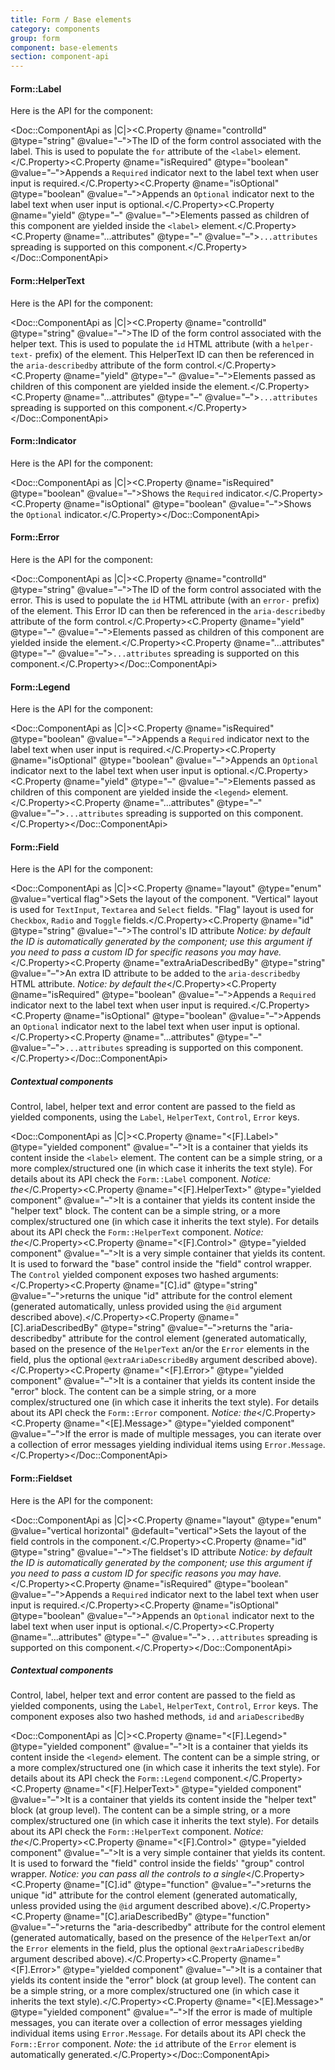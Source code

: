 ```yaml
---
title: Form / Base elements
category: components
group: form
component: base-elements
section: component-api
---
```


#### Form::Label

Here is the API for the component:

<Doc::ComponentApi as |C|><C.Property @name="controlId" @type="string" @value="–">The ID of the form control associated with the label. This is used to populate the `for` attribute of the `<label>` element.</C.Property><C.Property @name="isRequired" @type="boolean" @value="–">Appends a `Required` indicator next to the label text when user input is required.</C.Property><C.Property @name="isOptional" @type="boolean" @value="–">Appends an `Optional` indicator next to the label text when user input is optional.</C.Property><C.Property @name="yield" @type="–" @value="–">Elements passed as children of this component are yielded inside the `<label>` element.</C.Property><C.Property @name="...attributes" @type="–" @value="–">`...attributes` spreading is supported on this component.</C.Property></Doc::ComponentApi>

#### Form::HelperText

Here is the API for the component:

<Doc::ComponentApi as |C|><C.Property @name="controlId" @type="string" @value="–">The ID of the form control associated with the helper text. This is used to populate the `id` HTML attribute (with a `helper-text-` prefix) of the element. This HelperText ID can then be referenced in the `aria-describedby` attribute of the form control.</C.Property><C.Property @name="yield" @type="–" @value="–">Elements passed as children of this component are yielded inside the element.</C.Property><C.Property @name="...attributes" @type="–" @value="–">`...attributes` spreading is supported on this component.</C.Property></Doc::ComponentApi>

#### Form::Indicator

Here is the API for the component:

<Doc::ComponentApi as |C|><C.Property @name="isRequired" @type="boolean" @value="–">Shows the `Required` indicator.</C.Property><C.Property @name="isOptional" @type="boolean" @value="–">Shows the `Optional` indicator.</C.Property></Doc::ComponentApi>

#### Form::Error

Here is the API for the component:

<Doc::ComponentApi as |C|><C.Property @name="controlId" @type="string" @value="–">The ID of the form control associated with the error. This is used to populate the `id` HTML attribute (with an `error-` prefix) of the element. This Error ID can then be referenced in the `aria-describedby` attribute of the form control.</C.Property><C.Property @name="yield" @type="–" @value="–">Elements passed as children of this component are yielded inside the element.</C.Property><C.Property @name="...attributes" @type="–" @value="–">`...attributes` spreading is supported on this component.</C.Property></Doc::ComponentApi>

#### Form::Legend

Here is the API for the component:

<Doc::ComponentApi as |C|><C.Property @name="isRequired" @type="boolean" @value="–">Appends a `Required` indicator next to the label text when user input is required.</C.Property><C.Property @name="isOptional" @type="boolean" @value="–">Appends an `Optional` indicator next to the label text when user input is optional.</C.Property><C.Property @name="yield" @type="–" @value="–">Elements passed as children of this component are yielded inside the `<legend>` element.</C.Property><C.Property @name="...attributes" @type="–" @value="–">`...attributes` spreading is supported on this component.</C.Property></Doc::ComponentApi>

#### Form::Field

Here is the API for the component:

<Doc::ComponentApi as |C|><C.Property @name="layout" @type="enum" @value="vertical flag">Sets the layout of the component. "Vertical" layout is used for `TextInput`, `Textarea` and `Select` fields. "Flag" layout is used for `Checkbox`, `Radio` and `Toggle` fields.</C.Property><C.Property @name="id" @type="string" @value="–">The control's ID attribute _Notice: by default the ID is automatically generated by the component; use this argument if you need to pass a custom ID for specific reasons you may have._</C.Property><C.Property @name="extraAriaDescribedBy" @type="string" @value="–">An extra ID attribute to be added to the `aria-describedby` HTML attribute. _Notice: by default the_</C.Property><C.Property @name="isRequired" @type="boolean" @value="–">Appends a `Required` indicator next to the label text when user input is required.</C.Property><C.Property @name="isOptional" @type="boolean" @value="–">Appends an `Optional` indicator next to the label text when user input is optional.</C.Property><C.Property @name="...attributes" @type="–" @value="–">`...attributes` spreading is supported on this component.</C.Property></Doc::ComponentApi>

##### Contextual components

Control, label, helper text and error content are passed to the field as yielded components, using the `Label`, `HelperText`, `Control`, `Error` keys.

<Doc::ComponentApi as |C|><C.Property @name="<[F].Label>" @type="yielded component" @value="–">It is a container that yields its content inside the `<label>` element. The content can be a simple string, or a more complex/structured one (in which case it inherits the text style). For details about its API check the `Form::Label` component. _Notice: the_</C.Property><C.Property @name="<[F].HelperText>" @type="yielded component" @value="–">It is a container that yields its content inside the "helper text" block. The content can be a simple string, or a more complex/structured one (in which case it inherits the text style). For details about its API check the `Form::HelperText` component. _Notice: the_</C.Property><C.Property @name="<[F].Control>" @type="yielded component" @value="–">It is a very simple container that yields its content. It is used to forward the "base" control inside the "field" control wrapper. The `Control` yielded component exposes two hashed arguments:</C.Property><C.Property @name="[C].id" @type="string" @value="–">returns the unique "id" attribute for the control element (generated automatically, unless provided using the `@id` argument described above).</C.Property><C.Property @name="[C].ariaDescribedBy" @type="string" @value="–">returns the "aria-describedby" attribute for the control element (generated automatically, based on the presence of the `HelperText` an/or the `Error` elements in the field, plus the optional `@extraAriaDescribedBy` argument described above).</C.Property><C.Property @name="<[F].Error>" @type="yielded component" @value="–">It is a container that yields its content inside the "error" block. The content can be a simple string, or a more complex/structured one (in which case it inherits the text style). For details about its API check the `Form::Error` component. _Notice: the_</C.Property><C.Property @name="<[E].Message>" @type="yielded component" @value="–">If the error is made of multiple messages, you can iterate over a collection of error messages yielding individual items using `Error.Message`.</C.Property></Doc::ComponentApi>

#### Form::Fieldset

Here is the API for the component:

<Doc::ComponentApi as |C|><C.Property @name="layout" @type="enum" @value="vertical horizontal" @default="vertical">Sets the layout of the field controls in the component.</C.Property><C.Property @name="id" @type="string" @value="–">The fieldset's ID attribute _Notice: by default the ID is automatically generated by the component; use this argument if you need to pass a custom ID for specific reasons you may have._</C.Property><C.Property @name="isRequired" @type="boolean" @value="–">Appends a `Required` indicator next to the label text when user input is required.</C.Property><C.Property @name="isOptional" @type="boolean" @value="–">Appends an `Optional` indicator next to the label text when user input is optional.</C.Property><C.Property @name="...attributes" @type="–" @value="–">`...attributes` spreading is supported on this component.</C.Property></Doc::ComponentApi>

##### Contextual components

Control, label, helper text and error content are passed to the field as yielded components, using the `Label`, `HelperText`, `Control`, `Error` keys. The component exposes also two hashed methods, `id` and `ariaDescribedBy`

<Doc::ComponentApi as |C|><C.Property @name="<[F].Legend>" @type="yielded component" @value="–">It is a container that yields its content inside the `<legend>` element. The content can be a simple string, or a more complex/structured one (in which case it inherits the text style). For details about its API check the `Form::Legend` component.</C.Property><C.Property @name="<[F].HelperText>" @type="yielded component" @value="–">It is a container that yields its content inside the "helper text" block (at group level). The content can be a simple string, or a more complex/structured one (in which case it inherits the text style). For details about its API check the `Form::HelperText` component. _Notice: the_</C.Property><C.Property @name="<[F].Control>" @type="yielded component" @value="–">It is a very simple container that yields its content. It is used to forward the "field" control inside the fields' "group" control wrapper. _Notice: you can pass all the controls to a single_</C.Property><C.Property @name="[C].id" @type="function" @value="–">returns the unique "id" attribute for the control element (generated automatically, unless provided using the `@id` argument described above).</C.Property><C.Property @name="[C].ariaDescribedBy" @type="function" @value="–">returns the "aria-describedby" attribute for the control element (generated automatically, based on the presence of the `HelperText` an/or the `Error` elements in the field, plus the optional `@extraAriaDescribedBy` argument described above).</C.Property><C.Property @name="<[F].Error>" @type="yielded component" @value="–">It is a container that yields its content inside the "error" block (at group level). The content can be a simple string, or a more complex/structured one (in which case it inherits the text style).</C.Property><C.Property @name="<[E].Message>" @type="yielded component" @value="–">If the error is made of multiple messages, you can iterate over a collection of error messages yielding individual items using `Error.Message`. For details about its API check the `Form::Error` component. _Note:_ the `id` attribute of the `Error` element is automatically generated.</C.Property></Doc::ComponentApi>
